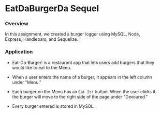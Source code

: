 # EatDaBurgerDa Sequel

### Overview

In this assignment, we created a burger logger using MySQL, Node, Express, Handlebars, and Sequelize.

### Application

* Eat-Da-Burger! is a restaurant app that lets users add burgers that they would like to eat to the Menu.

* When a user enters the name of a burger, it appears in the left column under "Menu."

* Each burger on the Menu has an `Eat It!` button. When the user clicks it, the burger will move to the right side of the page under "Devoured."

* Every burger entered is stored in MySQL.


